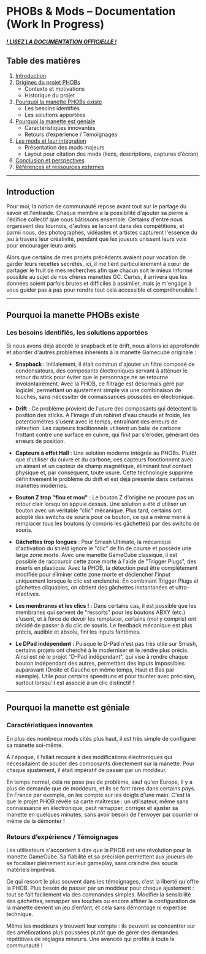 # PHOBs & Mods – Documentation (Work In Progress)
##### [**! LISEZ LA DOCUMENTATION OFFICIELLE !**](https://github.com/PhobGCC/PhobGCC-doc/tree/main)
## Table des matières

1. [Introduction](#introduction)
2. [Origines du projet PHOBs](#origines-du-projet-phobs)
    - Contexte et motivations
    - Historique du projet
3. [Pourquoi la manette PHOBs existe](#pourquoi-la-manette-phobs-existe)
    - Les besoins identifiés
    - Les solutions apportées
4. [Pourquoi la manette est géniale](#pourquoi-la-manette-est-geniale)
    - Caractéristiques innovantes
    - Retours d’expérience / Témoignages
5. [Les mods et leur intégration](#les-mods-et-leur-integration)
    - Présentation des mods majeurs
    - Layout pour citation des mods (liens, descriptions, captures d’écran)
6. [Conclusion et perspectives](#conclusion-et-perspectives)
7. [Références et ressources externes](#references-et-ressources-externes)

---

## Introduction

Pour moi, la notion de communauté repose avant tout sur le partage du savoir et l'entraide. Chaque membre a la possibilité d'ajouter sa pierre à l'édifice collectif que nous bâtissons ensemble. Certains d'entre nous organisent des tournois, d'autres se lancent dans des compétitions, et parmi nous, des photographes, vidéastes et artistes capturent l'essence du jeu à travers leur créativité, pendant que les joueurs unissent leurs voix pour encourager leurs amis.

Alors que certains de mes projets précédents avaient pour vocation de garder leurs recettes secrètes, ici, il me tient particulièrement à cœur de partager le fruit de mes recherches afin que chacun soit le mieux informé possible au sujet de nos chères manettes GC. Certes, il arrivera que les données soient parfois brutes et difficiles à assimiler, mais je m'engage à vous guider pas à pas pour rendre tout cela accessible et compréhensible !

---

## Pourquoi la manette PHOBs existe

### Les besoins identifiés, les solutions apportées

Si nous avons déjà abordé le snapback et le drift, nous allons ici approfondir et aborder d'autres problèmes inhérents à la manette Gamecube originale :

- **Snapback** : Initialement, il était commun d'ajouter un filtre composé de condensateurs, des composants électroniques servant à atténuer le retour du stick pour éviter que le personnage ne se retourne involontairement. Avec la PHOB, ce filtrage est désormais géré par logiciel, permettant un ajustement simple via une combinaison de touches, sans nécessiter de connaissances poussées en électronique.

- **Drift** : Ce problème provient de l'usure des composants qui détectent la position des sticks. À l'image d'un robinet d'eau chaude et froide, les potentiomètres s'usent avec le temps, entraînant des erreurs de détection. Les capteurs traditionnels utilisent un balai de carbone frottant contre une surface en cuivre, qui finit par s'éroder, générant des erreurs de position.

- **Capteurs à effet Hall** : Une solution moderne intégrée au PHOBs. Plutôt que d'utiliser du cuivre et du carbone, ces capteurs fonctionnent avec un aimant et un capteur de champ magnétique, éliminant tout contact physique et, par conséquent, toute usure. Cette technologie supprime définitivement le problème du drift et est déjà présente dans certaines manettes modernes.

- **Bouton Z trop "flou et mou"** : Le bouton Z d'origine ne procure pas un retour clair lorsqu'on appuie dessus. Une solution a été d'utiliser un bouton avec un véritable "clic" mécanique. Plus tard, certains ont adopté des switchs de souris pour ce bouton, ce qui a même mené à remplacer tous les boutons (y compris les gâchettes) par des switchs de souris.

- **Gâchettes trop longues** : Pour Smash Ultimate, la mécanique d'activation du shield ignore le "clic" de fin de course et possède une large zone morte. Avec une manette GameCube classique, il est possible de raccourcir cette zone morte à l'aide de "Trigger Plugs", des inserts en plastique. Avec la PHOB, la détection peut être complètement modifiée pour éliminer cette zone morte et déclencher l'input uniquement lorsque le clic est enclenché. En combinant Trigger Plugs et gâchettes cliquables, on obtient des gâchettes instantanées et ultra-réactives.

- **Les membranes et les clics !** : Dans certains cas, il est possible que les membranes qui servent de "ressorts" pour les boutons ABXY (etc.) s'usent, et à force de devoir les remplacer, certains (moi y compris) ont décidé de passer à du clic de souris. Le feedback mécanique est plus précis, audible et absolu, fini les inputs fantômes.

- **Le DPad indépendant** : Puisque le D-Pad n'est pas très utile sur Smash, certains projets ont cherché à le moderniser et le rendre plus précis. Ainsi est né le projet "D-Pad indépendant", qui vise à rendre chaque bouton indépendant des autres, permettant des inputs impossibles auparavant (Droite et Gauche en même temps, Haut et Bas par exemple). Utile pour certains speedruns et pour taunter avec précision, surtout lorsqu'il est associé à un clic distinctif !

---

## Pourquoi la manette est géniale

### Caractéristiques innovantes

En plus des nombreux mods cités plus haut, il est très simple de configurer sa manette soi-même.

À l'époque, il fallait recourir à des modifications électroniques qui nécessitaient de souder des composants directement sur la manette. Pour chaque ajustement, il était impératif de passer par un moddeur.

En temps normal, cela ne pose pas de problème, sauf qu'en Europe, il y a plus de demande que de moddeurs, et ils se font rares dans certains pays. En France par exemple, on les compte sur les doigts d'une main. C'est là que le projet PHOB révèle sa carte maîtresse : un utilisateur, même sans connaissance en électronique, peut remapper, corriger et ajuster sa manette en quelques minutes, sans avoir besoin de l'envoyer par courrier ni même de la démonter !

### Retours d’expérience / Témoignages

Les utilisateurs s'accordent à dire que la PHOB est une révolution pour la manette GameCube. Sa fiabilité et sa précision permettent aux joueurs de se focaliser pleinement sur leur gameplay, sans craindre des soucis matériels imprévus.

Ce qui ressort le plus souvent dans les témoignages, c'est la liberté qu'offre la PHOB. Plus besoin de passer par un moddeur pour chaque ajustement : tout se fait facilement via des commandes simples. Modifier la sensibilité des gâchettes, remapper ses touches ou encore affiner la configuration de la manette devient un jeu d’enfant, et cela sans démontage ni expertise technique.

Même les moddeurs y trouvent leur compte : ils peuvent se concentrer sur des améliorations plus poussées plutôt que de gérer des demandes répétitives de réglages mineurs. Une avancée qui profite à toute la communauté !

